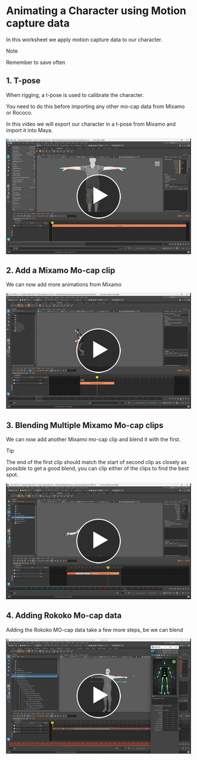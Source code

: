 
# Animating a Character using Motion capture data

In this worksheet we apply motion capture data to our character.

> [!NOTE]
> Remember to save often

## 1. T-pose

When rigging, a t-pose is used to calibrate the character. 

You need to do this before importing any other mo-cap data from Mixamo or Rococo.

In this video we will export our character in a t-pose from Mixamo and import it into Maya.

[<img src="images/tpose-video.jpg">](https://uwe.cloud.panopto.eu/Panopto/Pages/Viewer.aspx?id=d6b047d6-07af-442e-913d-b34c00b70c18)

## 2. Add a Mixamo Mo-cap clip

We can now add more animations from Mixamo

[<img src="images/mixamo_clip_video.jpg">](https://uwe.cloud.panopto.eu/Panopto/Pages/Viewer.aspx?id=af4668be-d5e9-4aff-87d3-b34c00bce067)

## 3. Blending Multiple Mixamo Mo-cap clips

We can now add another Mixamo mo-cap clip and blend it with the first.

> [!TIP]
> The end of the first clip should match the start of second clip as closely as possible to get a good blend, you can clip either of the clips to find the best spot.

[<img src="images/blend_mocap-video.jpg">](https://uwe.cloud.panopto.eu/Panopto/Pages/Viewer.aspx?id=77143cc8-f2d4-460a-ad39-b34c00cb0670)

## 4. Adding Rokoko Mo-cap data

Adding the Rokoko MO-cap data take a few more steps, be we can blend 

[<img src="images/rokokok_mocap-vid.jpg">](https://uwe.cloud.panopto.eu/Panopto/Pages/Viewer.aspx?id=0d74d8a0-911d-408d-8636-b34c00de3742)

